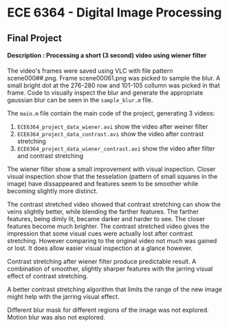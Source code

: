 # ECE 6364 - Digital Image Processing

## Final Project

#### Description : Processing a short (3 second) video using wiener filter

The video's frames were saved using VLC with file pattern scene000##.png. Frame scene00061.png was picked to
sample the blur. A small bright dot at the 276-280 row and 101-105 collumn was picked in that frame. Code to
visually inspect the blur and generate the appropriate gaussian blur can be seen in the `sample_blur.m` file.

The `main.m` file contain the main code of the project, generating 3 videos:

1. `ECE6364_project_data_wiener.avi` show the video after weiner filter
2. `ECE6364_project_data_contrast.avi` show the video after contrast stretching
3. `ECE6364_project_data_wiener_contrast.avi` show the video after filter and contrast stretching

The wiener filter show a small improvement with visual inspection. Closer visual inspection show that 
the tesselation (pattern of small squares in the image) have dissappeared and features seem to be smoother
while becoming slightly more distinct.

The contrast stretched video showed that contrast stretching can show the veins slightly better, while
blending the farther features. The farther features, being dimly lit, became darker and harder to see. The
closer features become much brighter. The contrast stretched video gives the impression that some visual cues
were actually lost after contrast stretching. However comparing to the original video not much was gained or
lost. It does allow easier visual inspection at a glance however.

Contrast stretching after wiener filter produce predictable result. A combination of smoother, slightly
sharper features with the jarring visual effect of contrast stretching.

A better contrast stretching algorithm that limits the range of the new image might help with the jarring
visual effect.

Different blur mask for different regions of the image was not explored. Motion blur was also not explored.
